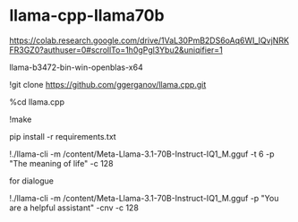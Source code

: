# llama-cpp-llama70b




https://colab.research.google.com/drive/1VaL30PmB2DS6oAq6WI_IQvjNRKFR3GZ0?authuser=0#scrollTo=1h0gPgl3Ybu2&uniqifier=1




llama-b3472-bin-win-openblas-x64

!git clone https://github.com/ggerganov/llama.cpp.git

%cd llama.cpp

!make


pip install -r requirements.txt


!./llama-cli -m /content/Meta-Llama-3.1-70B-Instruct-IQ1_M.gguf -t 6 -p "The meaning of life" -c 128



for dialogue


!./llama-cli -m /content/Meta-Llama-3.1-70B-Instruct-IQ1_M.gguf -p "You are a helpful assistant" -cnv -c 128










